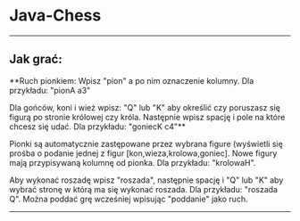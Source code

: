 # Java-Chess

---------------------------------
Jak grać:
------------------------------------------------------------------
**Ruch pionkiem: Wpisz "pion" a po nim oznaczenie kolumny. Dla przykładu: "pionA a3"

Dla gońców, koni i wież wpisz: "Q" lub "K" aby określić czy poruszasz się figurą po stronie królowej czy króla.
Następnie wpisz spację i pole na które chcesz się udać. Dla przykładu: "goniecK c4"**

Pionki są automatycznie zastępowane przez wybrana figure (wyświetli się prośba o podanie jednej z figur [kon,wieza,krolowa,goniec].
Nowe figury mają przypisywaną kolumnę od pionka. Dla przykładu: "krolowaH".

Aby wykonać roszadę wpisz "roszada", następnie spację i "Q" lub "K" aby wybrać stronę w którą ma się wykonać roszada. Dla przykładu: "roszada Q".
Można poddać grę wcześniej wpisując "poddanie" jako ruch.

------------------------------------------------------------------
